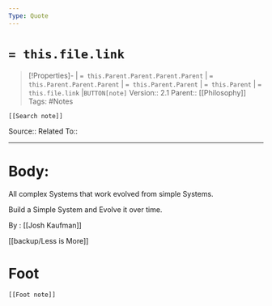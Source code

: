 ```yaml
---
Type: Quote
---
```

# `= this.file.link`
>[!Properties]- | `= this.Parent.Parent.Parent.Parent` |  `= this.Parent.Parent.Parent` | `= this.Parent.Parent` | `= this.Parent` | `= this.file.link` |`BUTTON[note]` 
>Version:: 2.1
>Parent:: [[Philosophy]]
>Tags: #Notes
```meta-bind-embed
[[Search note]]
```
Source::
Related To::
***
# Body:

All complex Systems that work evolved from simple Systems.

Build a Simple System and Evolve it over time.

By : [[Josh Kaufman]]

[[backup/Less is More]]










# Foot
```meta-bind-embed
[[Foot note]]
``` 